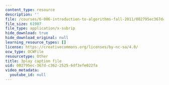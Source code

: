 ```yaml
---
content_type: resource
description: ''
file: /courses/6-006-introduction-to-algorithms-fall-2011/002795ec367dc36225256df3efe022fa_2YeJ-5UAke8.srt
file_size: 61907
file_type: application/x-subrip
hide_download: true
hide_download_original: null
learning_resource_types: []
license: https://creativecommons.org/licenses/by-nc-sa/4.0/
ocw_type: OCWFile
resourcetype: Other
title: 3play caption file
uid: 002795ec-367d-c362-2525-6df3efe022fa
video_metadata:
  youtube_id: null
---
```

